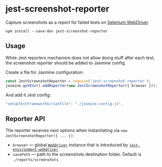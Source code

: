 # jest-screenshot-reporter

Capture screenshots as a report for failed tests on [Selenium WebDriver](http://www.seleniumhq.org/projects/webdriver/).

    npm install --save-dev jest-screenshot-reporter

## Usage

While Jest reporters mechanism does not allow doing stuff after each test, the screenshot reporter should be added to Jasmine config.

Create a file for Jasmine configuration:

```javascript
const JestScreenshotReporter = require('jest-screenshot-reporter');
jasmine.getEnv().addReporter(new JestScreenshotReporter({ browser }));
```

And add it Jest config:

```javascript
"setupTestFrameworkScriptFile": "./jasmine.config.js",
```

## Reporter API

The reporter receives next options when instantiating via `new JestScreenshotReporter({ ... })`:

 * `browser` — global [`WebDriver`](http://seleniumhq.github.io/selenium/docs/api/javascript/module/selenium-webdriver/index_exports_WebDriver.html) instance that is introduced by [`jest-environment-webdriver`](https://github.com/alexeyraspopov/jest-webdriver/tree/master/packages/jest-environment-webdriver)
 * `savePath` — path to the screenshots destination folder. Default is `./reports/screenshots`
